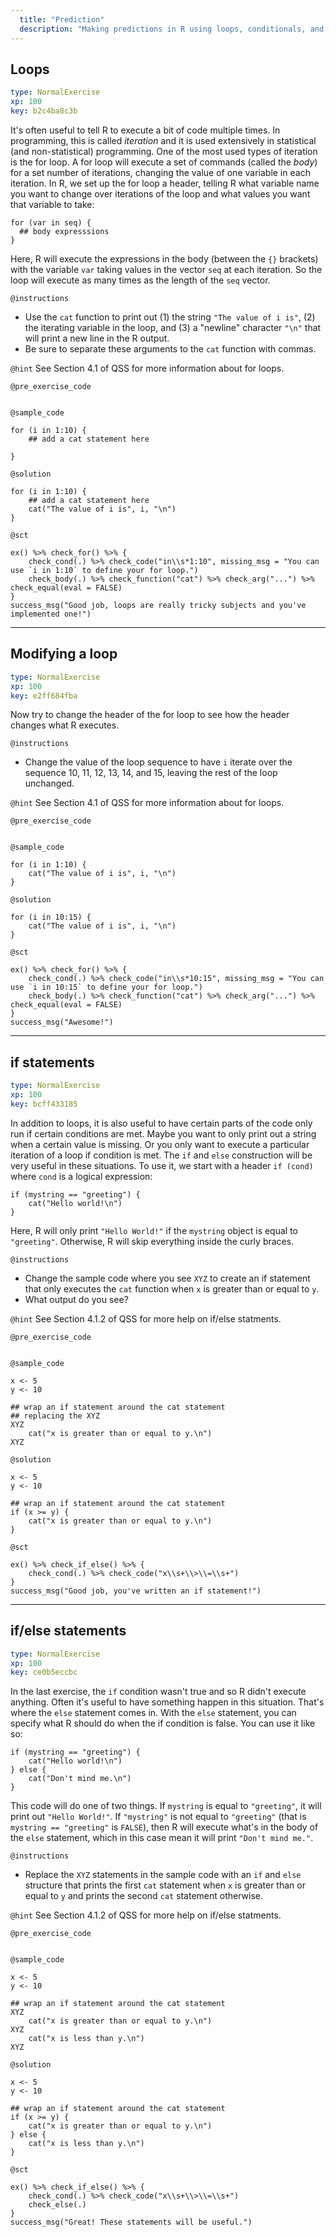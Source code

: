 ```yaml
---
  title: "Prediction"
  description: "Making predictions in R using loops, conditionals, and linear regression."
---
```



## Loops

```yaml
type: NormalExercise
xp: 100
key: b2c4ba8c3b
```

It's often useful to tell R to execute a bit of code multiple times. In programming, this is called *iteration* and it is used extensively in statistical (and non-statistical) programming. One of the most used types of iteration is the for loop. A for loop will execute a set of commands (called the *body*) for a set number of iterations, changing the value of one variable in each iteration. In R, we set up the for loop a header, telling R what variable name you want to change over iterations of the loop and what values you want that variable to take:

    for (var in seq) {
      ## body expresssions
    }

Here, R will execute the expressions in the body (between the `{}` brackets) with the variable `var` taking values in the vector `seq` at each iteration. So the loop will execute as many times as the length of the `seq` vector. 

`@instructions`
- Use the `cat` function to print out (1) the string `"The value of i is"`, (2) the iterating variable in the loop, and (3) a "newline" character `"\n"` that will print a new line in the R output. 
- Be sure to separate these arguments to the `cat` function with commas. 

`@hint`
See Section 4.1 of QSS for more information about for loops. 

`@pre_exercise_code`
```{r}

```


`@sample_code`
```{r}
for (i in 1:10) {
    ## add a cat statement here
    
}
```

`@solution`
```{r}
for (i in 1:10) {
    ## add a cat statement here
    cat("The value of i is", i, "\n")
}
```

`@sct`
```{r}
ex() %>% check_for() %>% {
    check_cond(.) %>% check_code("in\\s*1:10", missing_msg = "You can use `i in 1:10` to define your for loop.")
    check_body(.) %>% check_function("cat") %>% check_arg("...") %>% check_equal(eval = FALSE)
}
success_msg("Good job, loops are really tricky subjects and you've implemented one!")
```

---

## Modifying a loop

```yaml
type: NormalExercise
xp: 100
key: e2ff684fba
```

Now try to change the header of the for loop to see how the header changes what R executes. 

`@instructions`
- Change the value of the loop sequence to have `i` iterate over the sequence 10, 11, 12, 13, 14, and 15, leaving the rest of the loop unchanged. 

`@hint`
See Section 4.1 of QSS for more information about for loops. 


`@pre_exercise_code`
```{r}

```


`@sample_code`
```{r}
for (i in 1:10) {
    cat("The value of i is", i, "\n")
}
```

`@solution`
```{r}
for (i in 10:15) {
    cat("The value of i is", i, "\n")
}
```

`@sct`
```{r}
ex() %>% check_for() %>% {
    check_cond(.) %>% check_code("in\\s*10:15", missing_msg = "You can use `i in 10:15` to define your for loop.")
    check_body(.) %>% check_function("cat") %>% check_arg("...") %>% check_equal(eval = FALSE)
}
success_msg("Awesome!")
```

---

## if statements

```yaml
type: NormalExercise
xp: 100
key: bcff433185
```

In addition to loops, it is also useful to have certain parts of the code only run if certain conditions are met. Maybe you want to only print out a string when a certain value is missing. Or you only want to execute a particular iteration of a loop if condition is met. The `if` and `else` construction will be very useful in these situations. To use it, we start with a header `if (cond)` where `cond` is a logical expression:

    if (mystring == "greeting") {
        cat("Hello world!\n")
    }

Here, R will only print `"Hello World!"` if the `mystring` object is equal to `"greeting"`. Otherwise, R will skip everything inside the curly braces. 


`@instructions`
- Change the sample code where you see `XYZ` to create an if statement that only executes the `cat` function when `x` is greater than or equal to `y`.
- What output do you see?

`@hint`
See Section 4.1.2 of QSS for more help on if/else statments. 

`@pre_exercise_code`
```{r}

```


`@sample_code`
```{r}
x <- 5
y <- 10

## wrap an if statement around the cat statement
## replacing the XYZ
XYZ
    cat("x is greater than or equal to y.\n")
XYZ
```

`@solution`
```{r}
x <- 5
y <- 10

## wrap an if statement around the cat statement
if (x >= y) {
    cat("x is greater than or equal to y.\n")
}
```

`@sct`
```{r}
ex() %>% check_if_else() %>% {
    check_cond(.) %>% check_code("x\\s+\\>\\=\\s+")
}
success_msg("Good job, you've written an if statement!")
```

---

## if/else statements

```yaml
type: NormalExercise
xp: 100
key: ce0b5eccbc
```

In the last exercise, the `if` condition wasn't true and so R didn't execute anything. Often it's useful to have something happen in this situation. That's where the `else` statement comes in. With the `else` statement, you can specify what R should do when the if condition is false. You can use it like so:

    if (mystring == "greeting") {
        cat("Hello world!\n")
    } else {
        cat("Don't mind me.\n")
    }

This code will do one of two things. If `mystring` is equal to `"greeting"`, it will print out `"Hello World!"`. If `"mystring"` is not equal to `"greeting"` (that is `mystring == "greeting"` is `FALSE`), then R will execute what's in the body of the `else` statement, which in this case mean it will print `"Don't mind me."`.

`@instructions`
- Replace the `XYZ` statements in the sample code with an `if` and `else` structure that prints the first `cat` statement when `x` is greater than or equal to `y` and prints the second `cat` statement otherwise. 

`@hint`
See Section 4.1.2 of QSS for more help on if/else statments. 

`@pre_exercise_code`
```{r}

```


`@sample_code`
```{r}
x <- 5
y <- 10

## wrap an if statement around the cat statement
XYZ
    cat("x is greater than or equal to y.\n")
XYZ
    cat("x is less than y.\n")
XYZ
```

`@solution`
```{r}
x <- 5
y <- 10

## wrap an if statement around the cat statement
if (x >= y) {
    cat("x is greater than or equal to y.\n")
} else {
    cat("x is less than y.\n")
}
```

`@sct`
```{r}
ex() %>% check_if_else() %>% {
    check_cond(.) %>% check_code("x\\s+\\>\\=\\s+")
    check_else(.) 
}
success_msg("Great! These statements will be useful.")
```
